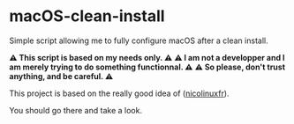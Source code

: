 # macOS-clean-install
Simple script allowing me to fully configure macOS after a clean install.

**⚠️ This script is based on my needs only. ⚠️**
**⚠️ I am not a developper and I am merely trying to do something functionnal. ⚠️**
**⚠️ So please, don't trust anything, and be careful. ⚠️**

 This project is based on the really good idea of ([nicolinuxfr](https://github.com/nicolinuxfr/macOS-post-installation/)).

 You should go there and take a look.
